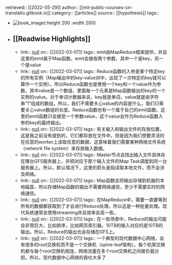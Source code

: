 retrieved:: [[2022-05-29]]
author:: [[mit-public-courses-cn-translatio.gitbook.io]]
category:: [[articles]]
source:: [[hypothesis]]
tags::

- ![book_image](https://readwise-assets.s3.amazonaws.com/static/images/article0.00998d930354.png){:height 200 :width 200}
- ## [[Readwise Highlights]]
	- link:: [null](null)
	  on:: [[2022-03-07]]
	  tags:: 
	  emit由MapReduce框架提供，并且这里的emit属于Map函数。emit会接收两个参数，其中一个是key，另一个是value
	- link:: [null](null)
	  on:: [[2022-03-07]]
	  tags:: 
	  Reduce函数的入参是某个特定key的所有实例（Map输出中的key-value对中，出现了一次特定的key就可以算作一个实例）。所以Reduce函数也是使用一个key和一个value作为参数，其中value是一个数组，里面每一个元素是Map函数输出的key的一个实例的value。对于单词计数器来说，key就是单词，value就是由字符串“1”组成的数组，所以，我们不需要关心value的内容是什么，我们只需要关心value数组的长度。Reduce函数也有一个属于自己的emit函数。这里的emit函数只会接受一个参数value，这个value会作为Reduce函数入参的key的最终输出。
	- link:: [null](null)
	  on:: [[2022-03-07]]
	  tags:: 
	  有关输入和输出文件的存放位置，这是我之前没有提到的，它们都存放在文件中，但是因为我们想要灵活的在任意的worker上读取任意的数据，这意味着我们需要某种网络文件系统（network file system）来存放输入数据。
	- link:: [null](null)
	  on:: [[2022-03-07]]
	  tags:: 
	  Master节点会找出输入文件具体存在哪台GFS服务器上，并把对应于那个输入文件的Map Task调度到同一台服务器上。所以，默认情况下，这里的箭头是指读取本地文件，而不会涉及网络。
	- link:: [null](null)
	  on:: [[2022-03-07]]
	  tags:: 
	  Map函数会将输出存储到机器的本地磁盘，所以存储Map函数的输出不需要网络通信，至少不需要实时的网络通信。
	- link:: [null](null)
	  on:: [[2022-03-07]]
	  tags:: 
	  在MapReduce中，需要一直要等到所有的数据都获取到了才会进行Reduce处理，所以这是一种批量处理。现代系统通常会使用streaming并且效率会高一些。
	- link:: [null](null)
	  on:: [[2022-03-07]]
	  tags:: 
	  在一些场景中，Reduce的输出可能会非常巨大，比如排序，比如网页索引器。10TB的输入对应的是10TB的输出。所以，Reduce的输出也会存储在GFS上。
	- link:: [null](null)
	  on:: [[2022-03-07]]
	  tags:: 
	  一个典型的现代数据中心网络，会有很多的root交换机而不是一个交换机（spine-leaf架构）。每个机架交换机都与每个root交换机相连，网络流量在多个root交换机之间做负载分担。所以，现代数据中心网络的吞吐大多了